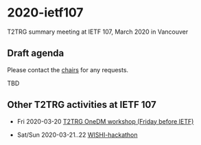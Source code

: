 # 2020-ietf107
T2TRG summary meeting at IETF 107, March 2020 in Vancouver

## Draft agenda

Please contact the [chairs](mailto:t2trg-chairs@irtf.org) for any requests.

TBD

## Other T2TRG activities at IETF 107

* Fri 2020-03-20 [T2TRG OneDM workshop (Friday before IETF)][pre107onedm]

* Sat/Sun 2020-03-21..22 [WISHI-hackathon][]


[WISHI-hackathon]: https://github.com/t2trg/wishi/wiki/Preparation:-Hackathon-Planning
[Hackathon]: https://trac.ietf.org/trac/ietf/meeting/wiki/107hackathon#ProjectsIncludedinHackathonaddyourprojectusingthetemplateprovidedatendofprojectlist
[pre107onedm]: https://github.com/t2trg/2020-03-vancouver
